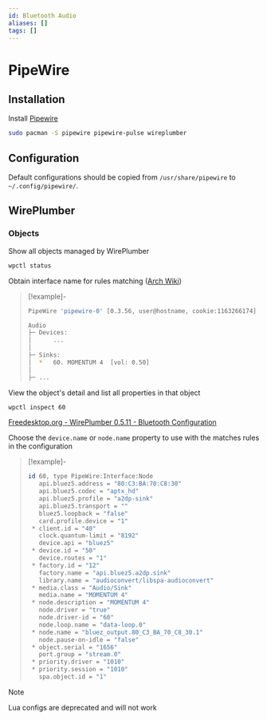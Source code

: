 ```yaml
---
id: Bluetooth Audio
aliases: []
tags: []
---
```


# PipeWire

<!-- Installation {{{-->
## Installation

Install [Pipewire](https://wiki.archlinux.org/title/PipeWire#Installation)

```sh
sudo pacman -S pipewire pipewire-pulse wireplumber
```
<!-- }}} -->

<!-- Configuration {{{-->
## Configuration

Default configurations should be copied from `/usr/share/pipewire` to
`~/.config/pipewire/`.
<!-- }}} -->

<!-- WirePlumber {{{-->
## WirePlumber

### Objects

Show all objects managed by WirePlumber

```sh
wpctl status
```

Obtain interface name for rules matching ([Arch Wiki](https://wiki.archlinux.org/title/WirePlumber#Obtain_interface_name_for_rules_matching))

> [!example]-
>
>```sh
>PipeWire 'pipewire-0' [0.3.56, user@hostname, cookie:1163266174]
>
>Audio
> ├─ Devices:
> │      ...
> │
> ├─ Sinks:
> │  *   60. MOMENTUM 4  [vol: 0.50]
> │
> ├─ ...
>```

View the object's detail and list all properties in that object

```sh
wpctl inspect 60
```

[Freedesktop.org - WirePlumber 0.5.11 - Bluetooth Configuration](https://pipewire.pages.freedesktop.org/wireplumber/daemon/configuration/bluetooth.htm)

Choose the `device.name` or `node.name` property to use with the matches rules
in the configuration

<!-- Example {{{-->
> [!example]-
>
>```sh
>id 60, type PipeWire:Interface:Node
>    api.bluez5.address = "80:C3:BA:70:C8:30"
>    api.bluez5.codec = "aptx_hd"
>    api.bluez5.profile = "a2dp-sink"
>    api.bluez5.transport = ""
>    bluez5.loopback = "false"
>    card.profile.device = "1"
>  * client.id = "40"
>    clock.quantum-limit = "8192"
>    device.api = "bluez5"
>  * device.id = "50"
>    device.routes = "1"
>  * factory.id = "12"
>    factory.name = "api.bluez5.a2dp.sink"
>    library.name = "audioconvert/libspa-audioconvert"
>  * media.class = "Audio/Sink"
>    media.name = "MOMENTUM 4"
>  * node.description = "MOMENTUM 4"
>    node.driver = "true"
>    node.driver-id = "60"
>    node.loop.name = "data-loop.0"
>  * node.name = "bluez_output.80_C3_BA_70_C8_30.1"
>    node.pause-on-idle = "false"
>  * object.serial = "1656"
>    port.group = "stream.0"
>  * priority.driver = "1010"
>  * priority.session = "1010"
>    spa.object.id = "1"
>```
<!-- }}} -->

> [!note]
> Lua configs are deprecated and will not work
<!--}}}-->
